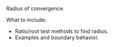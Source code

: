 Radius of convergence

What to include:
- Ratio/root test methods to find radius.
- Examples and boundary behavior.
